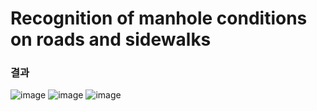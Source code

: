 <h1>Recognition of manhole conditions on roads and sidewalks</h1>
<h3>결과</h3>

![image](https://github.com/PowerRangers-MSAIschool/Recognition-of-manhole-conditions-on-roads-and-sidewalks/assets/88539014/4a60ddb5-48ef-4b7c-a82e-5e4fe40836b4)
![image](https://github.com/PowerRangers-MSAIschool/Recognition-of-manhole-conditions-on-roads-and-sidewalks/assets/88539014/a9dcd563-318a-4a71-89ba-da6305cbf2ef)
![image](https://github.com/PowerRangers-MSAIschool/Recognition-of-manhole-conditions-on-roads-and-sidewalks/assets/88539014/9b16e632-3128-429a-bd63-8c7ff7ad0bbd)
